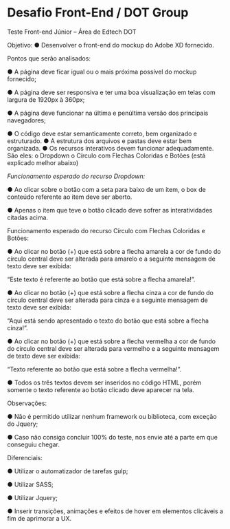 # Desafio Front-End / DOT Group

Teste Front-end Júnior – Área de Edtech DOT

Objetivo:
● Desenvolver o front-end do mockup do Adobe XD fornecido.


Pontos que serão analisados:

● A página deve ficar igual ou o mais próxima possível do mockup fornecido;

● A página deve ser responsiva e ter uma boa visualização em telas com largura
de 1920px à 360px;

● A página deve funcionar na última e penúltima versão dos principais
navegadores;

● O código deve estar semanticamente correto, bem organizado e estruturado.
● A estrutura dos arquivos e pastas deve estar bem organizada.
● Os recursos interativos devem funcionar adequadamente. São eles:
o Dropdown
o Círculo com Flechas Coloridas e Botões (está explicado melhor abaixo)

_Funcionamento esperado do recurso Dropdown:_

● Ao clicar sobre o botão com a seta para baixo de um item, o box de conteúdo
referente ao item deve ser aberto.

● Apenas o item que teve o botão clicado deve sofrer as interatividades citadas
acima.


Funcionamento esperado do recurso Círculo com Flechas Coloridas e Botões:


● Ao clicar no botão (+) que está sobre a flecha amarela a cor de fundo do círculo
central deve ser alterada para amarelo e a seguinte mensagem de texto deve
ser exibida:

“Este texto é referente ao botão que está sobre a flecha amarela!”.

● Ao clicar no botão (+) que está sobre a flecha cinza a cor de fundo do círculo
central deve ser alterada para cinza e a seguinte mensagem de texto deve ser
exibida:

“Aqui está sendo apresentado o texto do botão que está sobre a flecha cinza!”.

● Ao clicar no botão (+) que está sobre a flecha vermelha a cor de fundo do
círculo central deve ser alterada para vermelho e a seguinte mensagem de
texto deve ser exibida:

“Texto referente ao botão que está sobre a flecha vermelha!”.

● Todos os três textos devem ser inseridos no código HTML, porém somente o
texto referente ao botão clicado deve aparecer na tela.


Observações:

● Não é permitido utilizar nenhum framework ou biblioteca, com exceção do
Jquery;

● Caso não consiga concluir 100% do teste, nos envie até a parte em que
conseguiu chegar.


Diferenciais:

● Utilizar o automatizador de tarefas gulp;

● Utilizar SASS;

● Utilizar Jquery;

● Inserir transições, animações e efeitos de hover em elementos clicáveis a fim
de aprimorar a UX.


